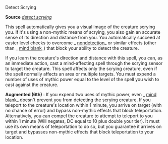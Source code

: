 Detect Scrying

**Source** [_detect scrying_](spells/detectScrying.md#_detect-scrying)

This spell automatically gives you a visual image of the creature scrying you. If it's using a non-mythic means of scrying, you also gain an accurate sense of its direction and distance from you. You automatically succeed at caster level checks to overcome _ [nondetection](spells/nondetection.md#_nondetection)_ or similar effects (other than _ [mind blank](spells/mindBlank.md#_mind-blank)_) that block your ability to detect the creature.

If you learn the creature's direction and distance with this spell, you can, as an immediate action, cast a mind-affecting spell through the scrying sensor to target the creature. This spell affects only the scrying creature, even if the spell normally affects an area or multiple targets. You must expend a number of uses of mythic power equal to the level of the spell you wish to cast against the creature.

**Augmented (6th)** : If you expend two uses of mythic power, even _ [mind blank](spells/mindBlank.md#_mind-blank)_ doesn't prevent you from detecting the scrying creature. If you teleport to the creature's location within 1 minute, you arrive on target (with no chance of error) and bypass non-mythic effects that block teleportation. Alternatively, you can compel the creature to attempt to teleport to you within 1 minute (Will negates, DC equal to 10 plus double your tier). It must use its own means of teleportation to do so, but you guarantee it arrives on target and bypasses non-mythic effects that block teleportation to your location.

